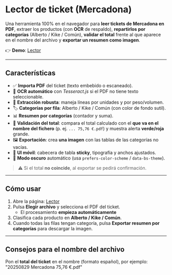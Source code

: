# Lector de ticket (Mercadona)

Una herramienta 100% en el navegador para **leer tickets de Mercadona en PDF**, extraer los productos (con **OCR** de respaldo), **repartirlos por categorías** (Alberto / Kike / Común), **validar el total** frente al que aparece en el nombre del archivo y **exportar un resumen como imagen**.

👉 **Demo**: [Lector](https://enriqueglezgm.github.io/mercadona.github.io/) 

---

## Características

- ✅ **Importa PDF** del ticket (texto embebido o escaneado).
- 🧠 **OCR automático** con *Tesseract.js* si el PDF no tiene texto seleccionable.
- 🧾 **Extracción robusta**: maneja líneas por unidades y por peso/volumen.
- 🏷️ **Categorías por fila**: Alberto / Kike / Común (con color de fondo sutil).
- 📊 **Resumen por categorías** (contador y suma).
- 🧮 **Validación del total**: compara el total calculado con el **que va en el nombre del fichero** (p. ej. `... 75,76 €.pdf`) y muestra alerta **verde/roja** grande.
- 🖼️ **Exportación**: crea **una imagen** con las tablas de las categorías no vacías.
- 📱 **UI móvil**: cabecera de tabla **sticky**, tipografía y anchos ajustados.
- 🌙 **Modo oscuro** automático (usa `prefers-color-scheme` / `data-bs-theme`).

> ⚠️ Si el total **no coincide**, al exportar se pedirá confirmación.

---

## Cómo usar

1. Abre la página: [Lector](https://enriqueglezgm.github.io/mercadona.github.io/) 
2. Pulsa **Elegir archivo** y selecciona el PDF del ticket.  
   - El procesamiento **empieza automáticamente**
3. Clasifica cada producto en **Alberto / Kike / Común**.  
4. Cuando todas las filas tengan categoría, pulsa **Exportar resumen por categorías** para descargar la imagen.

---

## Consejos para el nombre del archivo

Pon el **total del ticket** en el nombre (formato español), por ejemplo: "20250829 Mercadona 75,76 €.pdf"
